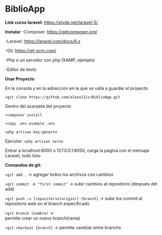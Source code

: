 # BiblioApp

**Link curso laravel:**
https://styde.net/laravel-5/


**Instalar**
-Composer: https://getcomposer.org/

-Laravel: https://laravel.com/docs/6.x

-Git: https://git-scm.com/

-Php o un servidor con php (XAMP, ejemplo)

-Editor de texto


**Usar Proyecto**

En la consola y en la adireccion en la que se valla a guardar el proyecto

`>git clone https://github.com/alexo111z/BiblioApp.git`

Dentro del acarpeta del proyecto
```
>composer install 

>copy .env.example .env

>php artisan key:generte
```

Ejecutar: 
`>php artisan serve`

Entrar a localhost:8000 o 127.0.0.1:8000, carga la pagina con el mensaje Laravel, todo listo

**Comandos de git:**

`>git add .` ->
agregar todos los archivos con cambios

`>git commit -m "first commit"` ->
subir cambios al repositorio (despues del add)

`>git push -u [repositorio(origin)] [branch]` ->
sube los commit al repositorio web en el branch especificado

`>git branch (nombre)` ->  
permite crear un nuevo branch(rama)

`>git checkout [branch]` -> 
permite cambiar entre branchs
